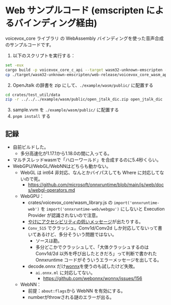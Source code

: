 # Web サンプルコード (emscripten によるバインディング経由)

voicevox_core ライブラリ の WebAssembly バインディングを使った音声合成のサンプルコードです。

1. 以下のスクリプトを実行する：

```bash
set -eux
cargo build -p voicevox_core_c_api --target wasm32-unknown-emscripten --profile web-release
cp ./target/wasm32-unknown-emscripten/web-release/voicevox_core_wasm_api.{mjs,wasm} ./example/wasm/src/artifacts/
```

2. OpenJtalk の辞書を zip にして、`./example/wasm/public/` に配置する

```bash
cd crates/test_util/data
zip -r ../../../example/wasm/public/open_jtalk_dic.zip open_jtalk_dic
```

3. sample.vvm を `./example/wasm/public/` に配置する
4. `pnpm install` する

## 記録

- 自前ビルドした。
  - 多分高速化が1.17.1から1.18.0の間に入ってる。
- マルチスレッドwasmで「ハローワールド」を合成するのに5.4秒くらい。
- WebGPU/WebGL/WebNNはどちらも動かない。
  - WebGL は int64 非対応、なんとかバイパスしても Where に対応してないので死。
    - https://github.com/microsoft/onnxruntime/blob/main/js/web/docs/webgl-operators.md
  - WebGPU：
    - crates/voicevox_core/wasm_library.js の `import('onnxruntime-web')` を `import('onnxruntime-web/webgpu')` にしないと Execution Provider が認識されないので注意。
    - [やけにアクセシビリティの低いメッセージ](https://files.slack.com/files-pri/T03C4RC8V-F06PUEAE8PP/image.png)が出たりする。
    - `Conv_515` でクラッシュ。Conv1d/Conv2d しか対応してないって書いてあるけど、多分そういう問題ではない。
      - ソースは勘。
      - 多分どこかでクラッシュして、「大体クラッシュするのは Conv1d/2d 以外を呼び出したときだろ」って判断で書かれた Onnxruntime コードがそういうエラーメッセージを出してる。
    - decode.onnx だけ[wonnx](https://github.com/webonnx/wonnx)を使うのも試したけど失敗。
      - `ai.onnx.ml` に対応してない。
        - https://github.com/webonnx/wonnx/issues/156
  - WebNN：
    - 前提：`about:flags`から WebNN を有効にする。
    - numberがthrowされる謎のエラーが出る。
